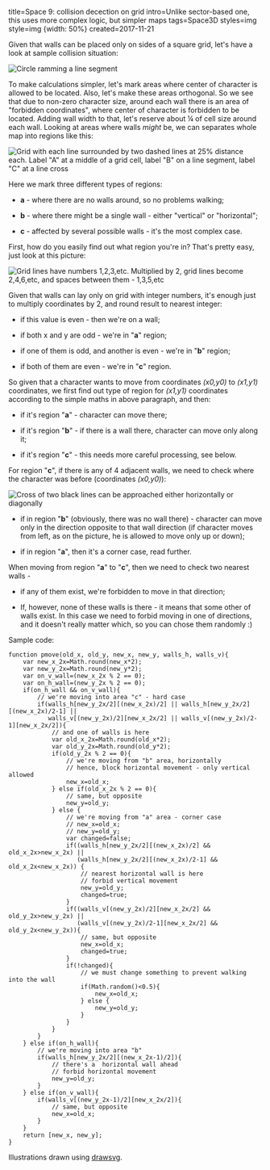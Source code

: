 title=Space 9: collision decection on grid
intro=Unlike sector-based one, this uses more complex logic, but simpler maps
tags=Space3D
styles=img
style=img {width: 50%}
created=2017-11-21

Given that walls can be placed only on sides of a square grid, let's have a look at sample collision situation:

![Circle ramming a line segment](space-9-collision-decection-on-grid/2.svg)

To make calculations simpler, let's mark areas where center of character is allowed to be located.
Also, let's make these areas orthogonal.
So we see that due to non-zero character size, around each wall there is an area of "forbidden coordinates", where center of character is forbidden to be located.
Adding wall width to that, let's reserve about ¼ of cell size around each wall.
Looking at areas where walls _might_ be, we can separates whole map into regions like this:

![Grid with each line surrounded by two dashed lines at 25% distance each. Label "A" at a middle of a grid cell, label "B" on a line segment, label "C" at a line cross](space-9-collision-decection-on-grid/3.svg)

Here we mark three different types of regions:

* **a** - where there are no walls around, so no problems walking;

* **b** - where there might be a single wall - either "vertical" or "horizontal";

* **c** - affected by several possible walls - it's the most complex case.

First, how do you easily find out what region you're in?
That's pretty easy, just look at this picture:

![Grid lines have numbers 1,2,3,etc. Multiplied by 2, grid lines become 2,4,6,etc, and spaces between them - 1,3,5,etc](space-9-collision-decection-on-grid/4.svg)

Given that walls can lay only on grid with integer numbers,
it's enough just to multiply coordinates by 2, and round result to nearest integer:

* if this value is even - then we're on a wall;

* if both x and y are odd - we're in "**a**" region;

* if one of them is odd, and another is even - we're in "**b**" region;

* if both of them are even - we're in "**c**" region.

So given that a character wants to move from coordinates _(x0,y0)_ to _(x1,y1)_ coordinates,
we first find out type of region for _(x1,y1)_ coordinates according to the simple maths in above paragraph,
and then:

* if it's region "**a**" - character can move there;

* if it's region "**b**" - if there is a wall there, character can move only along it;

* if it's region "**c**" - this needs more careful processing, see below.

For region "**c**", if there is any of 4 adjacent walls, we need to check where the character was before (coordinates _(x0,y0)_):

![Cross of two black lines can be approached either horizontally or diagonally](space-9-collision-decection-on-grid/5.svg)

* if in region "**b**" (obviously, there was no wall there) - character can move only in the direction opposite to that wall direction
  (if character moves from left, as on the picture, he is allowed to move only up or down);

* if in region "**a**", then it's a corner case, read further.

When moving from region "**a**" to "**c**", then we need to check two nearest walls - 

* if any of them exist, we're forbidden to move in that direction;

* If, however, none of these walls is there - it means that some other of walls exist.
  In this case we need to forbid moving in one of directions, and it doesn't really matter which,
  so you can chose them randomly :)


Sample code:

	function pmove(old_x, old_y, new_x, new_y, walls_h, walls_v){
		var new_x_2x=Math.round(new_x*2);
		var new_y_2x=Math.round(new_y*2);
		var on_v_wall=(new_x_2x % 2 == 0);
		var on_h_wall=(new_y_2x % 2 == 0);
		if(on_h_wall && on_v_wall){
			// we're moving into area "c" - hard case
			if(walls_h[new_y_2x/2][(new_x_2x)/2] || walls_h[new_y_2x/2][(new_x_2x)/2-1] ||
			   walls_v[(new_y_2x)/2][new_x_2x/2] || walls_v[(new_y_2x)/2-1][new_x_2x/2]){
				// and one of walls is here
				var old_x_2x=Math.round(old_x*2);
				var old_y_2x=Math.round(old_y*2);
				if(old_y_2x % 2 == 0){
					// we're moving from "b" area, horizontally
					// hence, block horizontal movement - only vertical allowed
					new_x=old_x;
				} else if(old_x_2x % 2 == 0){
					// same, but opposite
					new_y=old_y;
				} else {
					// we're moving from "a" area - corner case
					// new_x=old_x;
					// new_y=old_y;
					var changed=false;
					if((walls_h[new_y_2x/2][(new_x_2x)/2] && old_x_2x>new_x_2x) ||
					   (walls_h[new_y_2x/2][(new_x_2x)/2-1] && old_x_2x<new_x_2x)) {
						// nearest horizontal wall is here
						// forbid vertical movement
						new_y=old_y;
						changed=true;
					}
					if((walls_v[(new_y_2x)/2][new_x_2x/2] && old_y_2x>new_y_2x) ||
					   (walls_v[(new_y_2x)/2-1][new_x_2x/2] && old_y_2x<new_y_2x)){
						// same, but opposite
						new_x=old_x;
						changed=true;
					}
					if(!changed){
						// we must change something to prevent walking into the wall
						if(Math.random()<0.5){
							new_x=old_x;
						} else {
							new_y=old_y;
						}
					}
				}
			}
		} else if(on_h_wall){
			// we're moving into area "b"
			if(walls_h[new_y_2x/2][(new_x_2x-1)/2]){
				// there's a  horizontal wall ahead
				// forbid horizontal movement
				new_y=old_y;
			}
		} else if(on_v_wall){
			if(walls_v[(new_y_2x-1)/2][new_x_2x/2]){
				// same, but opposite
				new_x=old_x;
			}
		}
		return [new_x, new_y];
	}



Illustrations drawn using [drawsvg](http://www.drawsvg.org/drawsvg.html).
